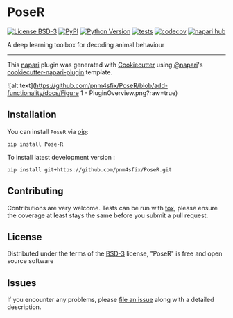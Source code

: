 # PoseR

[![License BSD-3](https://img.shields.io/pypi/l/PoseR.svg?color=green)](https://github.com/pnm4sfix/PoseR/raw/main/LICENSE)
[![PyPI](https://img.shields.io/pypi/v/PoseR.svg?color=green)](https://pypi.org/project/Pose-R)
[![Python Version](https://img.shields.io/pypi/pyversions/PoseR.svg?color=green)](https://python.org)
[![tests](https://github.com/pnm4sfix/PoseR/workflows/tests/badge.svg)](https://github.com/pnm4sfix/PoseR/actions)
[![codecov](https://codecov.io/gh/pnm4sfix/PoseR/branch/main/graph/badge.svg)](https://codecov.io/gh/pnm4sfix/PoseR)
[![napari hub](https://img.shields.io/endpoint?url=https://api.napari-hub.org/shields/PoseR)](https://napari-hub.org/plugins/PoseR)

A deep learning toolbox for decoding animal behaviour

----------------------------------

This [napari] plugin was generated with [Cookiecutter] using [@napari]'s [cookiecutter-napari-plugin] template.

<!--
Don't miss the full getting started guide to set up your new package:
https://github.com/napari/cookiecutter-napari-plugin#getting-started

and review the napari docs for plugin developers:
https://napari.org/stable/plugins/index.html
-->
![alt text](https://github.com/pnm4sfix/PoseR/blob/add-functionality/docs/Figure 1 - PluginOverview.png?raw=true)

## Installation

You can install `PoseR` via [pip]:

    pip install Pose-R



To install latest development version :

    pip install git+https://github.com/pnm4sfix/PoseR.git


## Contributing

Contributions are very welcome. Tests can be run with [tox], please ensure
the coverage at least stays the same before you submit a pull request.

## License

Distributed under the terms of the [BSD-3] license,
"PoseR" is free and open source software

## Issues

If you encounter any problems, please [file an issue] along with a detailed description.

[napari]: https://github.com/napari/napari
[Cookiecutter]: https://github.com/audreyr/cookiecutter
[@napari]: https://github.com/napari
[MIT]: http://opensource.org/licenses/MIT
[BSD-3]: http://opensource.org/licenses/BSD-3-Clause
[GNU GPL v3.0]: http://www.gnu.org/licenses/gpl-3.0.txt
[GNU LGPL v3.0]: http://www.gnu.org/licenses/lgpl-3.0.txt
[Apache Software License 2.0]: http://www.apache.org/licenses/LICENSE-2.0
[Mozilla Public License 2.0]: https://www.mozilla.org/media/MPL/2.0/index.txt
[cookiecutter-napari-plugin]: https://github.com/napari/cookiecutter-napari-plugin

[file an issue]: https://github.com/pnm4sfix/PoseR/issues

[napari]: https://github.com/napari/napari
[tox]: https://tox.readthedocs.io/en/latest/
[pip]: https://pypi.org/project/pip/
[PyPI]: https://pypi.org/
